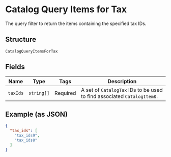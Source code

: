<!-- Optimized: 2025-10-06 -->
<!-- RPM: 1.6.2.1.1.6.2.1_catalog-query-items-for-tax_20251006 -->
<!-- Session: E2E RPM DNA Application -->
<!-- AOM: RND (Reggie & Dro) -->
<!-- COI: TECHNOLOGY -->
<!-- RPM: HIGH -->
<!-- ACTION: BUILD -->


# Catalog Query Items for Tax

The query filter to return the items containing the specified tax IDs.

## Structure

`CatalogQueryItemsForTax`

## Fields

| Name | Type | Tags | Description |
|  --- | --- | --- | --- |
| `taxIds` | `string[]` | Required | A set of `CatalogTax` IDs to be used to find associated `CatalogItem`s. |

## Example (as JSON)

```json
{
  "tax_ids": [
    "tax_ids9",
    "tax_ids8"
  ]
}
```
